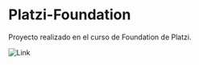 # Platzi-Foundation
Proyecto realizado en el curso de Foundation de Platzi.

![Link](https://daneliasanchz.github.io/platzi-foundation/)
